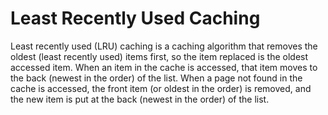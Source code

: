 <h1>Least Recently Used Caching</h1>
Least recently used (LRU) caching is a caching algorithm that removes the oldest (least recently used) items first, so the item replaced is the oldest accessed item. When an item
in the cache is accessed, that item moves to the back (newest in the order) of the list.
When a page not found in the cache is accessed, the front item (or oldest in the order) is removed, and the new item is put at the back (newest in the order) of the list.